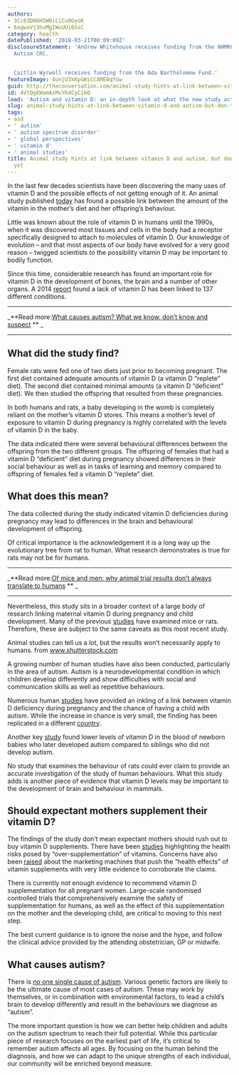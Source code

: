 ```yaml
---
authors:
- 3Cc63DN6HSW0iCiCu0GyoK
- 6agwxVj3huMgIWuUUi6SsC
category: health
datePublished: '2018-03-21T00:09:09Z'
disclosureStatement: 'Andrew Whitehouse receives funding from the NHMRC, ARC and the
  Autism CRC.


  Caitlin Wyrwoll receives funding from the Ada Bartholomew Fund.'
featureImage: 4unjU3kKpGWiCCAME8qYGw
guid: http://theconversation.com/animal-study-hints-at-link-between-vitamin-d-and-autism-but-dont-start-supplementing-yet-93657
id: 4VtQgEWamAsMuYK4CyCikQ
lead: 'Autism and vitamin D: an in-depth look at what the new study actually found.'
slug: animal-study-hints-at-link-between-vitamin-d-and-autism-but-don-t-start-supplementing-yet
tags:
- asd
- ' autism'
- ' autism spectrum disorder'
- ' global perspectives'
- ' vitamin d'
- ' animal studies'
title: Animal study hints at link between vitamin D and autism, but don't start supplementing
  yet
---
```

In the last few decades scientists have been discovering the many uses of vitamin D and the possible effects of not getting enough of it. An animal study published [today](http://joe.endocrinology-journals.org/content/237/2/73.abstract) has found a possible link between the amount of the vitamin in the mother’s diet and her offspring’s behaviour. 

Little was known about the role of vitamin D in humans until the 1990s, when it was discovered most tissues and cells in the body had a receptor specifically designed to attach to molecules of vitamin D. Our knowledge of evolution – and that most aspects of our body have evolved for a very good reason – twigged scientists to the possibility vitamin D may be important to bodily function.

Since this time, considerable research has found an important role for vitamin D in the development of bones, the brain and a number of other organs. A 2014 [report](http://www.bmj.com/content/348/bmj.g2035) found a lack of vitamin D has been linked to 137 different conditions.

* * *

_**Read more:[What causes autism? What we know, don’t know and suspect](http://theconversation.com/what-causes-autism-what-we-know-dont-know-and-suspect-53977) ** _

* * *

## What did the study find?

Female rats were fed one of two diets just prior to becoming pregnant. The first diet contained adequate amounts of vitamin D (a vitamin D “replete” diet). The second diet contained minimal amounts (a vitamin D “deficient” diet). We then studied the offspring that resulted from these pregnancies.

In both humans and rats, a baby developing in the womb is completely reliant on the mother’s vitamin D stores. This means a mother’s level of exposure to vitamin D during pregnancy is highly correlated with the levels of vitamin D in the baby.

The data indicated there were several behavioural differences between the offspring from the two different groups. The offspring of females that had a vitamin D “deficient” diet during pregnancy showed differences in their social behaviour as well as in tasks of learning and memory compared to offspring of females fed a vitamin D “replete” diet. 

## What does this mean?

The data collected during the study indicated vitamin D deficiencies during pregnancy may lead to differences in the brain and behavioural development of offspring. 

Of critical importance is the acknowledgement it is a long way up the evolutionary tree from rat to human. What research demonstrates is true for rats may not be for humans.

* * *

_**Read more:[Of mice and men: why animal trial results don’t always translate to humans](http://theconversation.com/of-mice-and-men-why-animal-trial-results-dont-always-translate-to-humans-73354) ** _

* * *

Nevertheless, this study sits in a broader context of a large body of research linking maternal vitamin D during pregnancy and child development. Many of the previous [studies](https://molecularautism.biomedcentral.com/articles/10.1186/s13229-017-0125-0) have examined mice or rats. Therefore, these are subject to the same caveats as this most recent study. 

[](https://images.theconversation.com/files/211188/original/file-20180320-31602-eik709.jpg?ixlib=rb-1.1.0&q=45&auto=format&w=1000&fit=clip) Animal studies can tell us a lot, but the results won’t necessarily apply to humans. from www.shutterstock.com

A growing number of human studies have also been conducted, particularly in the area of autism. Autism is a neurodevelopmental condition in which children develop differently and show difficulties with social and communication skills as well as repetitive behaviours. 

Numerous human [studies](https://www.ncbi.nlm.nih.gov/pubmed/27663117) have provided an inkling of a link between vitamin D deficiency during pregnancy and the chance of having a child with autism. While the increase in chance is very small, the finding has been replicated in a different [country](https://www.cambridge.org/core/services/aop-cambridge-core/content/view/339D73DC98FF9C2672A9A099D4F0F4F6/S2056472400002064a.pdf/gestational_vitamin_d_deficiency_and_autism_spectrum_disorder.pdf).

Another key [study](https://molecularautism.biomedcentral.com/articles/10.1186/2040-2392-6-3) found lower levels of vitamin D in the blood of newborn babies who later developed autism compared to siblings who did not develop autism.

No study that examines the behaviour of rats could ever claim to provide an accurate investigation of the study of human behaviours. What this study adds is another piece of evidence that vitamin D levels may be important to the development of brain and behaviour in mammals. 

## Should expectant mothers supplement their vitamin D?

The findings of the study don’t mean expectant mothers should rush out to buy vitamin D supplements. There have been [studies](https://jamanetwork.com/journals/jamainternalmedicine/fullarticle/2478893) highlighting the health risks posed by “over-supplementation” of vitamins. Concerns have also been [raised](https://theconversation.com/the-sun-goes-down-on-vitamin-d-why-i-changed-my-mind-about-this-celebrated-supplement-52725) about the marketing machines that push the “health effects” of vitamin supplements with very little evidence to corroborate the claims. 

There is currently not enough evidence to recommend vitamin D supplementation for all pregnant women. Large-scale randomised controlled trials that comprehensively examine the safety of supplementation for humans, as well as the effect of this supplementation on the mother and the developing child, are critical to moving to this next step.

The best current guidance is to ignore the noise and the hype, and follow the clinical advice provided by the attending obstetrician, GP or midwife.


## What causes autism?

There is [no one single cause of autism](https://theconversation.com/what-causes-autism-what-we-know-dont-know-and-suspect-53977). Various genetic factors are likely to be the ultimate cause of most cases of autism. These may work by themselves, or in combination with environmental factors, to lead a child’s brain to develop differently and result in the behaviours we diagnose as “autism”.

The more important question is how we can better help children and adults on the autism spectrum to reach their full potential. While this particular piece of research focuses on the earliest part of life, it’s critical to remember autism affects all ages. By focusing on the human behind the diagnosis, and how we can adapt to the unique strengths of each individual, our community will be enriched beyond measure.
